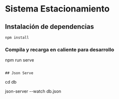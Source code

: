 # Sistema Estacionamiento

## Instalación de dependencias
```
npm install
```

### Compila y recarga en caliente para desarrollo

npm run serve
```

## Json Serve
```
cd db 

json-server --watch db.json